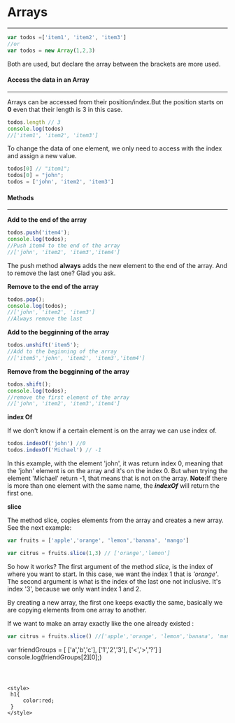<h1>Arrays</h1>




************
```javascript
var todos =['item1', 'item2', 'item3']
//or
var todos = new Array(1,2,3)
```
Both are used, but declare the array between the brackets are more used.

<h4>Access the data in an Array</h4>

************

Arrays can be accessed from their position/index.But the position starts on **0** even that their length is 3 in this case.

```javascript
todos.length // 3
console.log(todos) 
//['item1', 'item2', 'item3']
```
To change the data of one element, we only need to access with the index and assign a new value.

```javascript
todos[0] // "item1";
todos[0] = "john";
todos = ['john', 'item2', 'item3']
```
<h4>Methods</h4>

**************

**Add to the end of the array**
```javascript
todos.push('item4');
console.log(todos);
//Push item4 to the end of the array
//['john', 'item2', 'item3','item4']
```
The push method <b>always</b> adds the new element to the end of the array.
And to remove the last one? Glad you ask.

**Remove to the end of the array**

```javascript
todos.pop();
console.log(todos);
//['john', 'item2', 'item3']
//Always remove the last
```
**Add to the begginning of the array**

```javascript
todos.unshift('item5');
//Add to the beginning of the array
//['item5','john', 'item2', 'item3','item4']
```
**Remove from the begginning of the array**

```javascript
todos.shift();
console.log(todos);
//remove the first element of the array
//['john', 'item2', 'item3','item4']
```
**index Of**

If we don't know if a certain element is on the array we can use index of.

```javascript
todos.indexOf('john') //0
todos.indexOf('Michael') // -1
```
In this example, with the element 'john', it was return index 0, meaning that the 'john' element is on the array and it's on the index 0.
But when trying the element 'Michael' return -1, that means that is not on the array.
<b>Note:</b>If there is more than one element with the same name, the <b><em>indexOf</em></b> will return the first one.

**slice**

The method slice, copies elements from the array and creates a new array. See the next example:

```javascript
var fruits = ['apple','orange', 'lemon','banana', 'mango']

var citrus = fruits.slice(1,3) // ['orange','lemon']
```

So how it works? The first argument of the method <em>slice</em>, is the index of where you want to start. In this case, we want the index 1 that is <em>'orange'</em>.
The second argument is what is the index of the last one not inclusive. It's index '3', because we only want index 1 and 2.

By creating a new array, the first one keeps exactly the same, basically we are copying elements from one array to another.

If we want to make an array exactly like the one already existed :
```javascript
var citrus = fruits.slice() //['apple','orange', 'lemon','banana', 'mango']
```


var friendGroups = [
    ['a','b','c'],
    ['1','2','3'],
    ['<','>','?']
]
console.log(friendGroups[2][0];)

```



<style>
 h1{
     color:red;
 }
</style>
